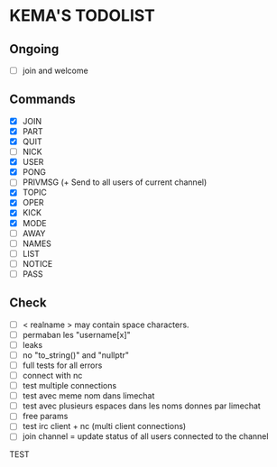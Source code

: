 # KEMA'S TODOLIST

## Ongoing

- [ ] join and welcome

## Commands

- [x] JOIN
- [x] PART
- [x] QUIT
- [ ] NICK
- [x] USER
- [x] PONG
- [ ] PRIVMSG (+ Send to all users of current channel)
- [x] TOPIC
- [x] OPER
- [x] KICK
- [x] MODE
- [ ] AWAY
- [ ] NAMES
- [ ] LIST
- [ ] NOTICE
- [ ] PASS

## Check

- [ ] < realname > may contain space characters.
- [ ] permaban les "username[x]"
- [ ] leaks
- [ ] no "to_string()" and "nullptr"
- [ ] full tests for all errors
- [ ] connect with nc
- [ ] test multiple connections
- [ ] test avec meme nom dans limechat
- [ ] test avec plusieurs espaces dans les noms donnes par limechat
- [ ] free params
- [ ] test irc client + nc (multi client connections)
- [ ] join channel = update status of all users connected to the channel

TEST